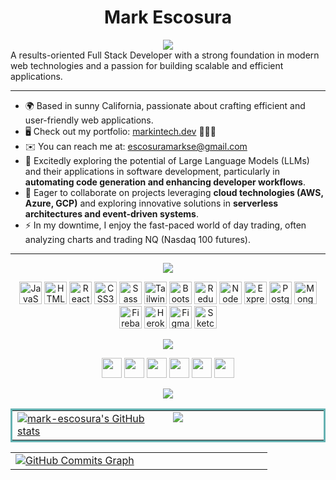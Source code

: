 <h1 align="center">Mark Escosura</h1>
<div align="center">
<a href="https://github.com/DenverCoder1/readme-typing-svg"><img src="https://readme-typing-svg.herokuapp.com?lines=Graduate+of+Bloom+Institute+of+Technology;Full+Stack+Developer;Front-End+Developer|%20;Eat.%20Code.%20Sleep.%20Repeat.&center=true&width=550&height=45&color=a855f7"></a>
 </div>
A results-oriented Full Stack Developer with a strong foundation in modern web technologies and a passion for building scalable and efficient applications.

<hr>

* 🌍 Based in sunny California, passionate about crafting efficient and user-friendly web applications.
* 🖥️ Check out my portfolio: [markintech.dev](https://markintech.dev) 🙋🏽‍♂️
* ✉️ You can reach me at: [escosuramarkse@gmail.com](mailto:escosuramarkse@gmail.com)
* 🧠 Excitedly exploring the potential of Large Language Models (LLMs) and their applications in software development, particularly in **automating code generation and enhancing developer workflows**.
* 🤝 Eager to collaborate on projects leveraging **cloud technologies (AWS, Azure, GCP)** and exploring innovative solutions in **serverless architectures and event-driven systems**.
* ⚡ In my downtime, I enjoy the fast-paced world of day trading, often analyzing charts and trading NQ (Nasdaq 100 futures).

<hr>
 
<div align="center">
<a href="https://github.com/DenverCoder1/readme-typing-svg"><img src="https://readme-typing-svg.herokuapp.com?lines=Check+Out+My+Skills!&center=true&width=550&height=45&color=a855f7"></a>
 </div>

<p align="center">
<a href="https://developer.mozilla.org/en-US/docs/Web/JavaScript" target="_blank" rel="noreferrer"><img src="https://raw.githubusercontent.com/danielcranney/readme-generator/main/public/icons/skills/javascript-colored.svg" width="36" height="36" alt="JavaScript" /></a>
<a href="https://developer.mozilla.org/en-US/docs/Glossary/HTML5" target="_blank" rel="noreferrer"><img src="https://raw.githubusercontent.com/danielcranney/readme-generator/main/public/icons/skills/html5-colored.svg" width="36" height="36" alt="HTML5" /></a>
<a href="https://reactjs.org/" target="_blank" rel="noreferrer"><img src="https://raw.githubusercontent.com/danielcranney/readme-generator/main/public/icons/skills/react-colored.svg" width="36" height="36" alt="React" /></a>
<a href="https://www.w3.org/TR/CSS/#css" target="_blank" rel="noreferrer"><img src="https://raw.githubusercontent.com/danielcranney/readme-generator/main/public/icons/skills/css3-colored.svg" width="36" height="36" alt="CSS3" /></a>
<a href="https://sass-lang.com/" target="_blank" rel="noreferrer"><img src="https://raw.githubusercontent.com/danielcranney/readme-generator/main/public/icons/skills/sass-colored.svg" width="36" height="36" alt="Sass" /></a>
<a href="https://tailwindcss.com/" target="_blank" rel="noreferrer"><img src="https://raw.githubusercontent.com/danielcranney/readme-generator/main/public/icons/skills/tailwindcss-colored.svg" width="36" height="36" alt="TailwindCSS" /></a>
<a href="https://getbootstrap.com/" target="_blank" rel="noreferrer"><img src="https://raw.githubusercontent.com/danielcranney/readme-generator/main/public/icons/skills/bootstrap-colored.svg" width="36" height="36" alt="Bootstrap" /></a>
<a href="https://redux.js.org/" target="_blank" rel="noreferrer"><img src="https://raw.githubusercontent.com/danielcranney/readme-generator/main/public/icons/skills/redux-colored.svg" width="36" height="36" alt="Redux" /></a>
<a href="https://nodejs.org/en/" target="_blank" rel="noreferrer"><img src="https://raw.githubusercontent.com/danielcranney/readme-generator/main/public/icons/skills/nodejs-colored.svg" width="36" height="36" alt="NodeJS" /></a>
<a href="https://expressjs.com/" target="_blank" rel="noreferrer"><img src="https://raw.githubusercontent.com/danielcranney/readme-generator/main/public/icons/skills/express-colored.svg" width="36" height="36" alt="Express" /></a>
<a href="https://www.postgresql.org/" target="_blank" rel="noreferrer"><img src="https://raw.githubusercontent.com/danielcranney/readme-generator/main/public/icons/skills/postgresql-colored.svg" width="36" height="36" alt="PostgreSQL" /></a>
<a href="https://www.mongodb.com/" target="_blank" rel="noreferrer"><img src="https://raw.githubusercontent.com/danielcranney/readme-generator/main/public/icons/skills/mongodb-colored.svg" width="36" height="36" alt="MongoDB" /></a>
<a href="https://firebase.google.com/" target="_blank" rel="noreferrer"><img src="https://raw.githubusercontent.com/danielcranney/readme-generator/main/public/icons/skills/firebase-colored.svg" width="36" height="36" alt="Firebase" /></a>
<a href="https://www.heroku.com/" target="_blank" rel="noreferrer"><img src="https://raw.githubusercontent.com/danielcranney/readme-generator/main/public/icons/skills/heroku-colored.svg" width="36" height="36" alt="Heroku" /></a>
<a href="https://www.figma.com/" target="_blank" rel="noreferrer"><img src="https://raw.githubusercontent.com/danielcranney/readme-generator/main/public/icons/skills/figma-colored.svg" width="36" height="36" alt="Figma" /></a>
<a href="https://www.sketch.com/" target="_blank" rel="noreferrer"><img src="https://raw.githubusercontent.com/danielcranney/readme-generator/main/public/icons/skills/sketch-colored.svg" width="36" height="36" alt="Sketch" /></a>
</p>


<div align="center">
<a href="https://github.com/DenverCoder1/readme-typing-svg"><img src="https://readme-typing-svg.herokuapp.com?lines=Connect+With+Me!&center=true&width=550&height=60&color=a855f7"></a>
 </div>

<p align="center"> <a href="https://discord.com/users/Insta#0002" target="_blank" rel="noreferrer"><img src="https://raw.githubusercontent.com/danielcranney/readme-generator/main/public/icons/socials/discord.svg" width="32" height="32" /></a> <a href="https://www.github.com/mark-escosura" target="_blank" rel="noreferrer"><img src="https://raw.githubusercontent.com/danielcranney/readme-generator/main/public/icons/socials/github.svg" width="32" height="32" /></a> <a href="http://www.instagram.com/markintech" target="_blank" rel="noreferrer"><img src="https://raw.githubusercontent.com/danielcranney/readme-generator/main/public/icons/socials/instagram.svg" width="32" height="32" /></a> <img src="https://raw.githubusercontent.com/danielcranney/readme-generator/main/public/icons/socials/linkedin.svg" width="32" height="32" /></a> <a href="https://www.twitter.com/ayeitsmaark" target="_blank" rel="noreferrer"><img src="https://raw.githubusercontent.com/danielcranney/readme-generator/main/public/icons/socials/twitter.svg" width="32" height="32" /></a> <a href="https://www.twitch.tv/instagood" target="_blank" rel="noreferrer"><img src="https://raw.githubusercontent.com/danielcranney/readme-generator/main/public/icons/socials/twitch.svg" width="32" height="32" /></a></p>

<div align="center">
<a href="https://github.com/DenverCoder1/readme-typing-svg"><img src="https://readme-typing-svg.herokuapp.com?lines=My+GitHub+Stats&center=true&width=550&height=45&color=a855f7"></a>
 </div>
<table bordercolor="#66b2b2">
  <tr>
   <td width="50%" valign="top">
<a href="http://www.github.com/mark-escosura"><img src="https://github-readme-stats.vercel.app/api?username=mark-escosura&show_icons=true&hide=&count_private=true&title_color=a855f7&text_color=ffffff&icon_color=a855f7&bg_color=27272a&hide_border=true&show_icons=true" alt="mark-escosura's GitHub stats" /></a>
   </td>
   <td width="50%" valign="top">
<a href="http://www.github.com/mark-escosura"><img src="https://github-readme-streak-stats.herokuapp.com/?user=mark-escosura&stroke=ffffff&background=27272a&ring=a855f7&fire=a855f7&currStreakNum=ffffff&currStreakLabel=a855f7&sideNums=ffffff&sideLabels=ffffff&dates=ffffff&hide_border=true" /></a>
   </td>
  </tr>
 </table> 
 <table>
 <td width="50%" valign="top">
<a href="http://www.github.com/mark-escosura"><img src="https://activity-graph.herokuapp.com/graph?username=mark-escosura&bg_color=27272a&color=ffffff&line=a855f7&point=ffffff&area_color=27272a&area=true&hide_border=true&custom_title=GitHub%20Commits%20Graph" alt="GitHub Commits Graph" /></a>
  </td>
 </table>
